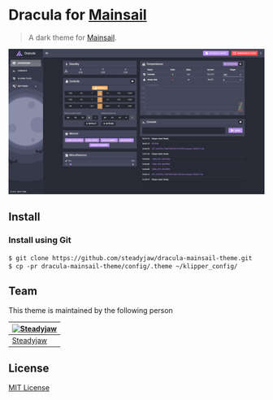 # Dracula for [Mainsail](https://docs.mainsail.xyz/)

> A dark theme for [Mainsail](https://docs.mainsail.xyz/).

![Screenshot](./screenshot.png)

## Install

### Install using Git

```
$ git clone https://github.com/steadyjaw/dracula-mainsail-theme.git 
$ cp -pr dracula-mainsail-theme/config/.theme ~/klipper_config/
```

## Team

This theme is maintained by the following person

[![Steadyjaw](https://github.com/steadyjaw.png?size=100)](https://github.com/steadyjaw) |
--- |
[Steadyjaw](https://github.com/https://github.com/steadyjaw) |

## License

[MIT License](./LICENSE)